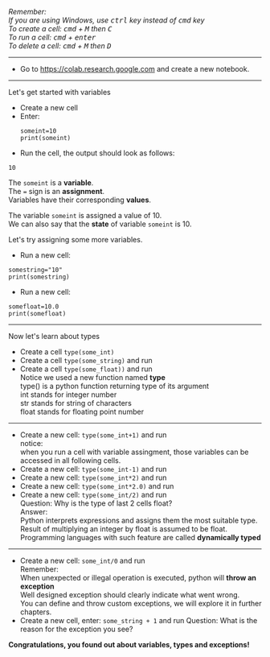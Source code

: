 *Remember:*  
*If you are using Windows, use <kbd>ctrl</kbd> key instead of <kbd>cmd</kbd> key*  
*To create a cell: <kbd>cmd</kbd> + <kbd>M</kbd> then <kbd>C</kbd>*  
*To run a cell: <kbd>cmd</kbd> + <kbd>enter</kbd>*  
*To delete a cell: <kbd>cmd</kbd> + <kbd>M</kbd> then <kbd>D</kbd>*  

---
* Go to https://colab.research.google.com and create a new notebook.
---
Let's get started with variables  
* Create a new cell
* Enter:  
  ```
  someint=10
  print(someint)
  ```  
* Run the cell, the output should look as follows:  
```
10
```  
 The `someint` is a **variable**.  
 The `=` sign is an **assignment**.  
  Variables have their corresponding **values**.  
  
  The variable `someint` is assigned a value of 10.  
  We can also say that the **state** of variable `someint` is 10.  
  
  
Let's try assigning some more variables.  
* Run a new cell:  
```
somestring="10"
print(somestring)
```  
* Run a new cell:  
```
somefloat=10.0
print(somefloat)
```  
---
Now let's learn about types  
* Create a cell `type(some_int)`
* Create a cell `type(some_string)` and run
* Create a cell `type(some_float))` and run  
  Notice we used a new function named **type**  
  type() is a python function returning type of its argument  
  int stands for integer number  
  str stands for string of characters  
  float stands for floating point number  
---

* Create a new cell: `type(some_int+1)` and run  
  notice:  
  when you run a cell with variable assingment, those variables can be accessed in all following cells.
* Create a new cell: `type(some_int-1)` and run  
* Create a new cell: `type(some_int*2)` and run  
* Create a new cell: `type(some_int*2.0)` and run  
* Create a new cell: `type(some_int/2)` and run  
  Question: Why is the type of last 2 cells float?  
  Answer:  
  Python interprets expressions and assigns them the most suitable type.  
  Result of multiplying an integer by float is assumed to be float.
  Programming languages with such feature are called **dynamically typed**
---
* Create a new cell: `some_int/0` and run  
  Remember:  
  When unexpected or illegal operation is executed, python will **throw an exception**  
  Well designed exception should clearly indicate what went wrong.  
  You can define and throw custom exceptions, we will explore it in further chapters.
* Create a new cell, enter: `some_string + 1` and run
  Question: What is the reason for the exception you see?

**Congratulations, you found out about variables, types and exceptions!**

    
